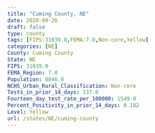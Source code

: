 ```yaml
---
title: "Cuming County, NE"
date: 2020-09-26
draft: false
type: county
tags: [FIPS:31039.0,FEMA:7.0,Non-core,Yellow]
categories: [NE]
County: Cuming County
State: NE
FIPS: 31039.0
FEMA_Region: 7.0
Population: 8846.0
NCHS_Urban_Rural_Classification: Non-core
Tests_in_prior_14_days: 137.0
Fourteen_day_test_rate_per_100000: 1549.0
Percent_Positivity_in_prior_14_days: 0.182
Level: Yellow
url: /states/NE/cuming-county
---
```



